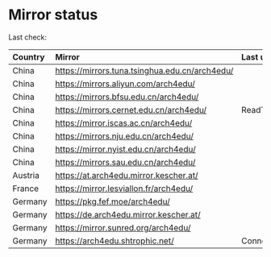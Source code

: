 <script src="./time.js"></script>
# Mirror status
Last check: <script type="text/javascript">localize(1751606875.1043081);</script>

|Country|Mirror|Last update|
|:------|:-----|:----------|
|China|https://mirrors.tuna.tsinghua.edu.cn/arch4edu/|<script type="text/javascript">localize(1751568359);</script>|
|China|https://mirrors.aliyun.com/arch4edu/|<script type="text/javascript">localize(1751568359);</script>|
|China|https://mirrors.bfsu.edu.cn/arch4edu/|<script type="text/javascript">localize(1751568359);</script>|
|China|https://mirrors.cernet.edu.cn/arch4edu/|ReadTimeout|
|China|https://mirror.iscas.ac.cn/arch4edu/|<script type="text/javascript">localize(1751568359);</script>|
|China|https://mirrors.nju.edu.cn/arch4edu/|<script type="text/javascript">localize(1751525302);</script>|
|China|https://mirror.nyist.edu.cn/arch4edu/|<script type="text/javascript">localize(1751525302);</script>|
|China|https://mirrors.sau.edu.cn/arch4edu/|<script type="text/javascript">localize(1751222619);</script>|
|Austria|https://at.arch4edu.mirror.kescher.at/|<script type="text/javascript">localize(1751568359);</script>|
|France|https://mirror.lesviallon.fr/arch4edu/|<script type="text/javascript">localize(1751568359);</script>|
|Germany|https://pkg.fef.moe/arch4edu/|<script type="text/javascript">localize(1751568359);</script>|
|Germany|https://de.arch4edu.mirror.kescher.at/|<script type="text/javascript">localize(1751568359);</script>|
|Germany|https://mirror.sunred.org/arch4edu/|<script type="text/javascript">localize(1751568359);</script>|
|Germany|https://arch4edu.shtrophic.net/|ConnectionError|

<script src="./tablefilter/tablefilter.js"></script>
<script src="./table.js"></script>